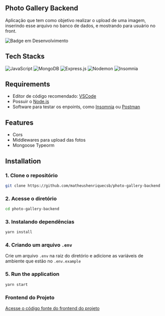 ## Photo Gallery Backend 

Aplicação que tem como objetivo realizar o upload de uma imagem, inserindo esse arquivo no banco de dados, e mostrando para usuário no front.

![Badge em Desenvolvimento](http://img.shields.io/static/v1?label=STATUS&message=EM%20DESENVOLVIMENTO&color=GREEN&style=for-the-badge)
 
## Tech Stacks

![JavaScript](https://img.shields.io/badge/javascript-%23323330.svg?style=for-the-badge&logo=javascript&logoColor=%23F7DF1E)
![MongoDB](https://img.shields.io/badge/MongoDB-%234ea94b.svg?style=for-the-badge&logo=mongodb&logoColor=white)
![Express.js](https://img.shields.io/badge/express.js-%23404d59.svg?style=for-the-badge&logo=express&logoColor=%2361DAFB)
![Nodemon](https://img.shields.io/badge/NODEMON-%23323330.svg?style=for-the-badge&logo=nodemon&logoColor=%BBDEAD)
![Insomnia](https://img.shields.io/badge/Insomnia-black?style=for-the-badge&logo=insomnia&logoColor=5849BE)

## Requirements

* Editor de código recomendado: [VSCode](https://code.visualstudio.com/)<br>
* Possuir o [Node.js](https://nodejs.org/en/)<br>
* Software para testar os enpoints, como [Insomnia](https://insomnia.rest/) ou [Postman](https://postman.com/)<br>

## Features

- Cors   
- Middlewares para upload das fotos 
- Mongoose Typeorm

## Installation

### 1. Clone o repositório

```bash
git clone https://github.com/matheushenriquecsb/photo-gallery-backend
```

### 2. Acesse o diretório

```bash
cd photo-gallery-backend
``` 

### 3. Instalando dependências

```bash
yarn install
```

### 4. Criando um arquivo `.env`

Crie um arquivo `.env` na raiz do diretório e adicione as variáveis de ambiente que estão no `.env.example`

### 5. Run the application

```bash
yarn start
``` 
 
### Frontend do Projeto

 [Acesse o código fonte do frontend do projeto](https://github.com/matheushenriquecsb/photo-gallery-frontend) 
